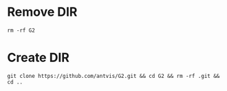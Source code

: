 # Remove DIR
```
rm -rf G2
```

# Create DIR
```
git clone https://github.com/antvis/G2.git && cd G2 && rm -rf .git && cd ..
```
